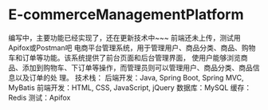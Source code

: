 # E-commerceManagementPlatform
编写中，主要功能已经实现了，还在更新技术中~~~
前端还未上传，测试用Apifox或Postman吧
电商平台管理系统，用于管理用户、商品分类、商品、购物车和订单等功能。该系统提供了前台页面和后台管理界面，
使用户能够浏览商品、添加到购物车、下订单等操作，而管理员则可以管理用户、商品分类、商品信息以及订单的处
理。
技术栈：
后端开发：Java, Spring Boot, Spring MVC, MyBatis
前端开发：HTML, CSS, JavaScript, jQuery
数据库：MySQL
缓存：Redis
测试：Apifox
